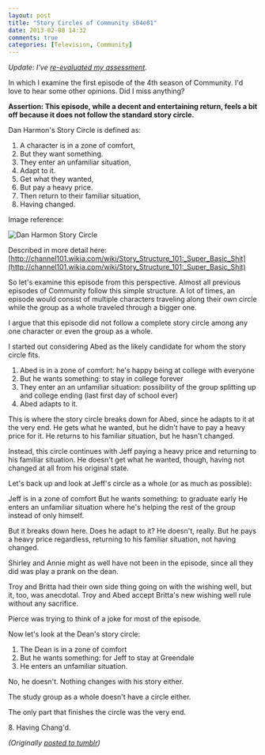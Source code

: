 ```yaml
---
layout: post
title: "Story Circles of Community s04e01"
date: 2013-02-08 14:32
comments: true
categories: [Television, Community]
---
```

*Update: I've [re-evaluated my assessment](http://genetik.tumblr.com/post/42638149372/updated-evaluation-of-community-s04e01).*

In which I examine the first episode of the 4th season of Community. I'd love to hear some other opinions. Did I miss anything?

**Assertion: This episode, while a decent and entertaining return, feels a bit off because it does not follow the standard story circle.**

Dan Harmon's Story Circle is defined as:

1. A character is in a zone of comfort,
2. But they want something.
3. They enter an unfamiliar situation,
4. Adapt to it.
5. Get what they wanted,
6. But pay a heavy price.
7. Then return to their familiar situation,
8. Having changed.

Image reference:

![Dan Harmon Story Circle](http://images2.wikia.nocookie.net/__cb20090811020235/channel101/images/e/ec/DanHarmon%27s_BasicModelForStoryStructure.jpg)

Described in more detail here: [http://channel101.wikia.com/wiki/Story_Structure_101:_Super_Basic_Shit](http://channel101.wikia.com/wiki/Story_Structure_101:_Super_Basic_Shit)

So let's examine this episode from this perspective. Almost all previous episodes of Community follow this simple structure. A lot of times, an episode would consist of multiple characters traveling along their own circle while the group as a whole traveled through a bigger one.

I argue that this episode did not follow a complete story circle among any one character or even the group as a whole.

I started out considering Abed as the likely candidate for whom the story circle fits.

1. Abed is in a zone of comfort: he's happy being at college with everyone
2. But he wants something: to stay in college forever
3. They enter an an unfamiliar situation: possibility of the group splitting up and college ending (last first day of school ever)
4. Abed adapts to it.

This is where the story circle breaks down for Abed, since he adapts to it at the very end. He gets what he wanted, but he didn't have to pay a heavy price for it. He returns to his familiar situation, but he hasn't changed.

Instead, this circle continues with Jeff paying a heavy price and returning to his familiar situation. He doesn't get what he wanted, though, having not changed at all from his original state.

Let's back up and look at Jeff's circle as a whole (or as much as possible):

Jeff is in a zone of comfort
But he wants something: to graduate early
He enters an unfamiliar situation where he's helping the rest of the group instead of only himself.

But it breaks down here. Does he adapt to it? He doesn't, really. But he pays a heavy price regardless, returning to his familiar situation, not having changed.

Shirley and Annie might as well have not been in the episode, since all they did was play a prank on the dean.

Troy and Britta had their own side thing going on with the wishing well, but it, too, was anecdotal. Troy and Abed accept Britta's new wishing well rule without any sacrifice.

Pierce was trying to think of a joke for most of the episode.

Now let's look at the Dean's story circle:

1. The Dean is in a zone of comfort
2. But he wants something: for Jeff to stay at Greendale
3. He enters an unfamiliar situation.

No, he doesn't. Nothing changes with his story either.

The study group as a whole doesn't have a circle either.

The only part that finishes the circle was the very end.

8\. Having Chang'd.

*(Originally [posted to tumblr](http://genetik.tumblr.com/post/42602538850/story-circles-of-community-s04e01))*
